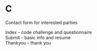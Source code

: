 # C
Contact form for interested parties

Index - code challenge and questionnaire </br>
Submit - basic info and resume </br>
Thankyou - thank you

